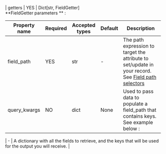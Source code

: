 | getters | YES | Dict[str, FieldGetter] <br /> **FieldGetter parameters ** : <table>  <thead>  <tr>  <th>Property name</th>  <th>Required</th>  <th>Accepted types</th>  <th>Default</th>  <th>Description</th>  </tr>  </thead>  <tbody>  <tr>  <td>field_path</td>  <td>YES</td>  <td>str</td>  <td>-</td>  <td>The path expression to target the attribute to set/update in your record. See [Field path selectors](../basics/field_path_selectors.md)</td>  </tr>  <tr>  <td>query_kwargs</td>  <td>NO</td>  <td>dict</td>  <td>None</td>  <td> Used to pass data to populate a field_path that contains keys. See example below :</td>  </tr>  </tbody>  </table> | - | A dictionary with all the fields to retrieve, and the keys that will be used for the output you will receive. |